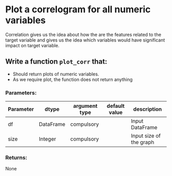 # Plot a correlogram for all numeric variables

Correlation gives us the idea about how the are the features related to the target variable
and gives us the idea which variables would have significant impact on target variable.

## Write a function `plot_corr` that:
- Should return plots of numeric variables.
- As we require plot, the function does not return anything


### Parameters:

| Parameter | dtype | argument type | default value | description |
| --- | --- | --- | --- | --- | 
| df | DataFrame | compulsory |  | Input DataFrame |
| size| Integer | compulsory |  | Input size of the graph  |


### Returns:

None
